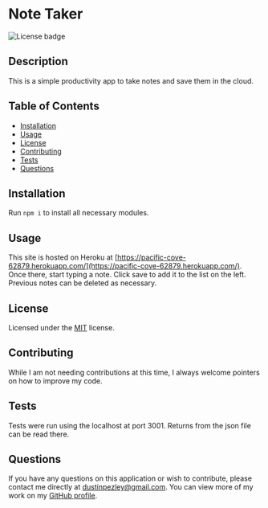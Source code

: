 # Note Taker
![License badge](https://img.shields.io/badge/License-MIT-green)

## Description
This is a simple productivity app to take notes and save them in the cloud. 

## Table of Contents
* [Installation](#installation)
* [Usage](#usage)
* [License](#license)
* [Contributing](#contributing)
* [Tests](#tests)
* [Questions](#questions)

## Installation
Run `npm i` to install all necessary modules.

## Usage
This site is hosted on Heroku at [https://pacific-cove-62879.herokuapp.com/](https://pacific-cove-62879.herokuapp.com/). Once there, start typing a note. Click save to add it to the list on the left. Previous notes can be deleted as necessary.








## License
Licensed under the [MIT](https://opensource.org/licenses/MIT) license.




## Contributing
While I am not needing contributions at this time, I always welcome pointers on how to improve my code.

## Tests
Tests were run using the localhost at port 3001. Returns from the json file can be read there.

## Questions
If you have any questions on this application or wish to contribute, please contact me directly at dustinpezley@gmail.com.
You can view more of my work on my [GitHub profile](https://github.com/dustinpezley).
